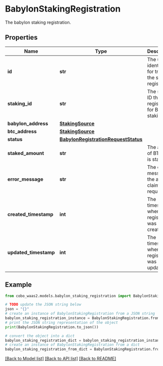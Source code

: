 # BabylonStakingRegistration

The babylon staking registration.

## Properties

Name | Type | Description | Notes
------------ | ------------- | ------------- | -------------
**id** | **str** | The unique identifier for tracking the staking registration | [optional] 
**staking_id** | **str** | The staking ID that is registered for Babylon staking. | [optional] 
**babylon_address** | [**StakingSource**](StakingSource.md) |  | [optional] 
**btc_address** | [**StakingSource**](StakingSource.md) |  | [optional] 
**status** | [**BabylonRegistrationRequestStatus**](BabylonRegistrationRequestStatus.md) |  | [optional] 
**staked_amount** | **str** | The amount of BTC that is staked. | [optional] 
**error_message** | **str** | The error message of the airdrop claim request. | [optional] 
**created_timestamp** | **int** | The timestamp when the registration was created | [optional] 
**updated_timestamp** | **int** | The timestamp when the registration was updated | [optional] 

## Example

```python
from cobo_waas2.models.babylon_staking_registration import BabylonStakingRegistration

# TODO update the JSON string below
json = "{}"
# create an instance of BabylonStakingRegistration from a JSON string
babylon_staking_registration_instance = BabylonStakingRegistration.from_json(json)
# print the JSON string representation of the object
print(BabylonStakingRegistration.to_json())

# convert the object into a dict
babylon_staking_registration_dict = babylon_staking_registration_instance.to_dict()
# create an instance of BabylonStakingRegistration from a dict
babylon_staking_registration_from_dict = BabylonStakingRegistration.from_dict(babylon_staking_registration_dict)
```
[[Back to Model list]](../README.md#documentation-for-models) [[Back to API list]](../README.md#documentation-for-api-endpoints) [[Back to README]](../README.md)


